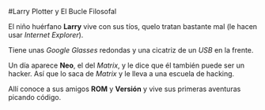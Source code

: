 #Larry Plotter y El Bucle Filosofal

El niño huérfano **Larry** vive con sus tíos, quelo tratan bastante mal
(le hacen usar *Internet Explorer*).

Tiene unas *Google Glasses* redondas y una cicatriz de un *USB* en la frente.

Un día aparece **Neo**, el del *Matrix*, y le dice que él también puede ser un hacker.
Así que lo saca de *Matrix* y le lleva a una escuela de hacking.

Allí conoce a sus amigos **ROM** y **Versión** y vive sus primeras aventuras picando código.